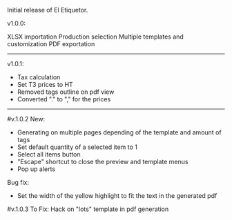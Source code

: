 Initial release of El Etiquetor.

v1.0.0:

XLSX importation
Production selection
Multiple templates and customization
PDF exportation

-------------------------------------------

v1.0.1:

- Tax calculation
- Set T3 prices to HT
- Removed tags outline on pdf view
- Converted "." to "," for the prices

-------------------------------------------

#v.1.0.2
New:
- Generating on multiple pages depending of the template and amount of tags
- Set default quantity of a selected item to 1
- Select all items button
- "Escape" shortcut to close the preview and template menus
- Pop up alerts

Bug fix:
- Set the width of the yellow highlight to fit the text in the generated pdf

#v.1.0.3
To Fix: Hack on "lots" template in pdf generation